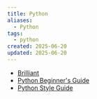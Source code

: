 ```yaml
---
title: Python
aliases:
  - Python
tags:
  - python
created: 2025-06-20
updated: 2025-06-20
---
```


- [Brilliant](https://brilliant.org/)
- [Python Beginner's Guide](https://wiki.python.org/moin/BeginnersGuide)
- [Python Style Guide](https://peps.python.org/pep-0008/)